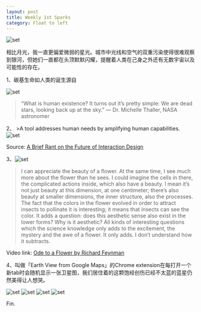 ```yaml
---
layout: post
title: Weekly 1st Sparks
category: Float to left
---
```


![set](/images/sparks.jpg "sparks")

相比月光，我一直更偏爱微弱的星光。城市中光线和空气的双重污染使得很难观察到银河，但她们一直都在头顶默默闪耀，提醒着人类在己身之外还有无数宇宙以及可能性的存在。




1、碳基生命如人类的诞生源自

![set](/images/stardust.jpg "stardust")

>“What is human existence? It turns out it’s pretty simple: We are dead stars, looking back up at the sky.” — Dr. Michelle Thaller, NASA astronomer


2、 >A tool addresses human needs by amplifying human capabilities.
![set](/images/Tool1.png "Definition of Tool")

Source: [A Brief Rant on the Future of Interaction Design](http://worrydream.com/ABriefRantOnTheFutureOfInteractionDesign/ "source")

3、![set](/images/odetoaflower.png "Ode to a Flower")

>I can appreciate the beauty of a flower. At the same time, I see much more about the flower than he sees. I could imagine the cells in there, the complicated actions inside, which also have a beauty. I mean it’s not just beauty at this dimension, at one centimeter; there’s also beauty at smaller dimensions, the inner structure, also the processes. The fact that the colors in the flower evolved in order to attract insects to pollinate it is interesting; it means that insects can see the color. It adds a question: does this aesthetic sense also exist in the lower forms? Why is it aesthetic? All kinds of interesting questions which the science knowledge only adds to the excitement, the mystery and the awe of a flower. It only adds. I don’t understand how it subtracts.

Video link: [Ode to a Flower by Richard Feynman](https://vimeo.com/55874553 "Ode to a Flower")

4、叫做「Earth View from Google Maps」的Chrome extension在每打开一个新tab时会随机显示一张卫星图，我们居住着的这颗饱经创伤已经不太蓝的蓝星仍然美得让人想哭。

![set](/images/Screenshot1.png "France")
![set](/images/Screenshot2.png "Chile")
![set](/images/Screenshot3.png "Iceland")
![set](/images/Screenshot4.png "Jordan")



Fin.

